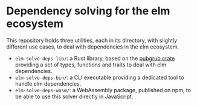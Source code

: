 # Dependency solving for the elm ecosystem

This repository holds three utilities, each in its directory, with slightly different use cases, to deal with dependencies in the elm ecosystem.

 - `elm-solve-deps-lib/`: a Rust library, based on the [pubgrub crate][pubgrub] providing a set of types, functions and traits to deal with elm dependencies.
 - `elm-solve-deps-bin/`: a CLI executable providing a dedicated tool to handle elm dependencies.
 - `elm-solve-deps-wasm/`: a WebAssembly package, published on npm, to be able to use this solver directly in JavaScript.

[pubgrub]: https://github.com/pubgrub-rs/pubgrub
